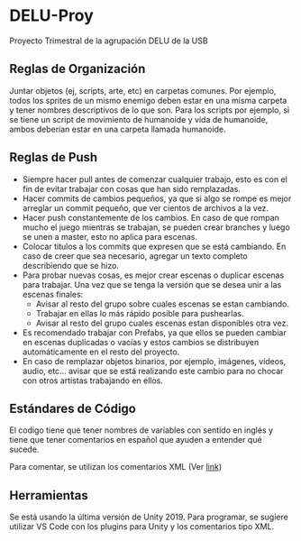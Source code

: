 # DELU-Proy

Proyecto Trimestral de la agrupación DELU de la USB

## Reglas de Organización
Juntar objetos (ej, scripts, arte, etc) en carpetas comunes. Por ejemplo, todos los sprites de un mismo enemigo deben estar en una misma carpeta y tener nombres descriptivos de lo que son. Para los scripts por ejemplo, si se tiene un script de movimiento de humanoide y vida de humanoide, ambos deberían estar en una carpeta llamada humanoide.

## Reglas de Push

* Siempre hacer pull antes de comenzar cualquier trabajo, esto es con el fin de evitar trabajar con cosas que han sido remplazadas.
* Hacer commits de cambios pequeños, ya que si algo se rompe es mejor arreglar un commit pequeño, que ver cientos de archivos a la vez. 
* Hacer push constantemente de los cambios. En caso de que rompan mucho el juego mientras se trabajan, se pueden crear branches y luego se unen a master, esto no aplica para escenas.
* Colocar titulos a los commits que expresen que se está cambiando. En caso de creer que sea necesario, agregar un texto completo describiendo que se hizo.
* Para probar nuevas cosas, es mejor crear escenas o duplicar escenas para trabajar. Una vez que se tenga la versión que se desea unir a las escenas finales:
  * Avisar al resto del grupo sobre cuales escenas se estan cambiando.
  * Trabajar en ellas lo más rápido posible para pushearlas.
  * Avisar al resto del grupo cuales escenas estan disponibles otra vez.
* Es recomendado trabajar con Prefabs, ya que ellos se pueden cambiar en escenas duplicadas o vacías y estos cambios se distribuyen automáticamente en el resto del proyecto.
* En caso de remplazar objetos binarios, por ejemplo, imágenes, videos, audio, etc... avisar que se está realizando este cambio para no chocar con otros artistas trabajando en ellos.


## Estándares de Código
El codigo tiene que tener nombres de variables con sentido en inglés y tiene que tener comentarios en español que ayuden a entender qué sucede.

Para comentar, se utilizan los comentarios XML (Ver [link](https://marketplace.visualstudio.com/items?itemName=k--kato.docomment))

## Herramientas
Se está usando la última versión de Unity 2019.
Para programar, se sugiere utilizar VS Code con los plugins para Unity y los comentarios tipo XML.
